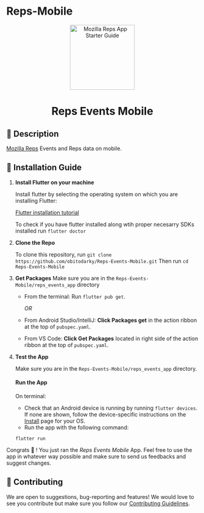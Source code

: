 # Reps-Mobile


<p align="center">
  <a href="https://reps.mozilla.org/">
    
   <img alt="Mozilla Reps App Starter Guide" src="https://user-images.githubusercontent.com/47818179/62776975-acb13c00-bac9-11e9-9f65-f2bce9086f29.png" width="170" />
  </a>
</p>
<h1 align="center">
 Reps Events Mobile
</h1>


## 📝 Description

   [Mozilla Reps](https://reps.mozilla.org/) Events and Reps data on mobile.

## 🚀 Installation Guide

1.  **Install Flutter on your machine**


    Install flutter by selecting the operating system on which you are installing Flutter:
  
    [Flutter installation tutorial](https://flutter.dev/docs/get-started/install)

    To check if you have flutter installed along wtih proper necesarry SDKs installed 
    run `flutter doctor`
    
 2. **Clone the Repo**    

    To clone this repository, run `git clone https://github.com/obitodarky/Reps-Events-Mobile.git` 
    Then run `cd Reps-Events-Mobile`
    
 3. **Get Packages**
    Make sure you are in the `Reps-Events-Mobile/reps_events_app` directory
    - From the terminal: Run `flutter pub get`.
        
        *OR*
    - From Android Studio/IntelliJ: **Click Packages get** in the action ribbon at the top of `pubspec.yaml`.
    - From VS Code: **Click Get Packages** located in right side of the action ribbon at the top of `pubspec.yaml`.

 4. **Test the App**
 
    Make sure you are in the `Reps-Events-Mobile/reps_events_app` directory.
    #### Run the App
    On terminal: 
    - Check that an Android device is running by running `flutter devices`. If none are shown, follow the device-specific instructions on the [Install](https://flutter.dev/docs/get-started/install) page for your OS.
    - Run the app with the following command: 
    ```
    flutter run
    ```
    
Congrats 🥳 ! You just ran the *Reps Events Mobile* App. 
Feel free to use the app in whatever way possible and make sure to send us feedbacks and suggest changes.


## 🌟 Contributing

   We are open to suggestions, bug-reporting and features! We would love to see you contribute but make sure you follow our [Contributing Guidelines](https://github.com/obitodarky/Reps-Events-Mobile/blob/dev/CONTRIBUTING.MD).
    
    
    

